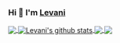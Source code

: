 ### Hi 👋 I'm [Levani](https://levanijintcharadze.github.io) 


<a href="https://github.com/anuraghazra/github-readme-stats">
  <img align="center" src="https://github-readme-stats.vercel.app/api/top-langs/?username=levanijintcharadze&theme=radical&hide=glsl,python,ruby" />
</a>

<a href="https://github.com/anuraghazra/github-readme-stats">
  <img align="center" src="https://github-readme-stats.vercel.app/api?username=levanijintcharadze&show_icons=true&theme=radical&line_height=27" alt="Levani's github stats" />
</a>

<a href="https://github.com/anuraghazra/github-readme-stats">
  <img align="center" src="https://github-readme-stats.vercel.app/api/pin/?username=levanijintcharadze&repo=dotnetgeorgia&theme=radical" />
</a>    
<a href="https://github.com/anuraghazra/anuraghazra.github.io">
  <img align="center" src="https://github-readme-stats.vercel.app/api/pin/?username=levanijintcharadze&repo=levanijintcharadze.github.io&theme=radical" />
</a>
